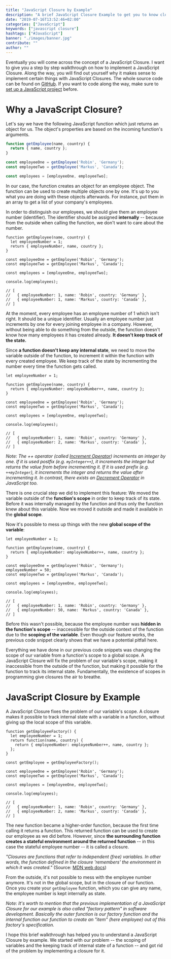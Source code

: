 ```yaml
---
title: "JavaScript Closure by Example"
description: "A brief JavaScript Closure Example to get you to know closures in JavaScript, why we need them, how to implement them, how to use them, and what JavaScript patterns they can be used for ..."
date: "2019-07-16T13:52:46+02:00"
categories: ["JavaScript"]
keywords: ["javascript closure"]
hashtags: ["#JavaScript"]
banner: "./images/banner.jpg"
contribute: ""
author: ""
---
```


<Sponsorship />

Eventually you will come across the concept of a JavaScript Closure. I want to give you a step by step walkthrough on how to implement a JavaScript Closure. Along the way, you will find out yourself why it makes sense to implement certain things with JavaScript Closures. The whole source code can be found on [GitHub](https://github.com/rwieruch/javascript-closure). If you want to code along the way, make sure to [set up a JavaScript project](/javascript-project-setup-tutorial/) before.

# Why a JavaScript Closure?

Let's say we have the following JavaScript function which just returns an object for us. The object's properties are based on the incoming function's arguments.

```javascript
function getEmployee(name, country) {
  return { name, country };
}

const employeeOne = getEmployee('Robin', 'Germany');
const employeeTwo = getEmployee('Markus', 'Canada');

const employees = [employeeOne, employeeTwo];
```

In our case, the function creates an object for an employee object. The function can be used to create multiple objects one by one. It's up to you what you are doing with these objects afterwards. For instance, put them in an array to get a list of your company's employees.

In order to distinguish our employees, we should give them an employee number (identifier). The identifier should be assigned **internally** -- because from the outside when calling the function, we don't want to care about the number.

```javascript{2,3,13,14,15,16}
function getEmployee(name, country) {
  let employeeNumber = 1;
  return { employeeNumber, name, country };
}

const employeeOne = getEmployee('Robin', 'Germany');
const employeeTwo = getEmployee('Markus', 'Canada');

const employees = [employeeOne, employeeTwo];

console.log(employees);

// [
//   { employeeNumber: 1, name: 'Robin', country: 'Germany' },
//   { employeeNumber: 1, name: 'Markus', country: 'Canada' },
// ]
```

At the moment, every employee has an employee number of 1 which isn't right. It should be a unique identifier. Usually an employee number just increments by one for every joining employee in a company. However, without being able to do something from the outside, the function doesn't know how many employees it has created already. **It doesn't keep track of the state.**

Since **a function doesn't keep any internal state**, we need to move the variable outside of the function, to increment it within the function with every created employee. We keep track of the state by incrementing the number every time the function gets called.

```javascript{1,4,15,16}
let employeeNumber = 1;

function getEmployee(name, country) {
  return { employeeNumber: employeeNumber++, name, country };
}

const employeeOne = getEmployee('Robin', 'Germany');
const employeeTwo = getEmployee('Markus', 'Canada');

const employees = [employeeOne, employeeTwo];

console.log(employees);

// [
//   { employeeNumber: 1, name: 'Robin', country: 'Germany' },
//   { employeeNumber: 2, name: 'Markus', country: 'Canada' },
// ]
```

*Note: The ++ operator (called [Increment Operator](https://developer.mozilla.org/en-US/docs/Web/JavaScript/Reference/Operators/Arithmetic_Operators#Increment_())) increments an integer by one. If it is used postfix (e.g. `myInteger++`), it increments the integer but returns the value from before incrementing it. If it is used prefix (e.g. `++myInteger`), it increments the integer and returns the value after incrementing it. In contrast, there exists an [Decrement Operator](https://developer.mozilla.org/en-US/docs/Web/JavaScript/Reference/Operators/Arithmetic_Operators#Decrement_(--)) in JavaScript too.*

There is one crucial step we did to implement this feature: We moved the variable outside of the **function's scope** in order to keep track of its state. Before it was internally managed by the function and thus only the function knew about this variable. Now we moved it outside and made it available in the **global scope**.

Now it's possible to mess up things with the new **global scope of the variable**:

```javascript{8,17}
let employeeNumber = 1;

function getEmployee(name, country) {
  return { employeeNumber: employeeNumber++, name, country };
}

const employeeOne = getEmployee('Robin', 'Germany');
employeeNumber = 50;
const employeeTwo = getEmployee('Markus', 'Canada');

const employees = [employeeOne, employeeTwo];

console.log(employees);

// [
//   { employeeNumber: 1, name: 'Robin', country: 'Germany' },
//   { employeeNumber: 50, name: 'Markus', country: 'Canada' },
// ]
```

Before this wasn't possible, because the employee number was **hidden in the function's scope** -- inaccessible for the outside context of the function due to the **scoping of the variable**. Even though our feature works, the previous code snippet clearly shows that we have a potential pitfall here.

Everything we have done in our previous code snippets was changing the scope of our variable from a function's scope to a global scope. A JavaScript Closure will fix the problem of our variable's scope, making it inaccessible from the outside of the function, but making it possible for the function to track its internal state. Fundamentally, the existence of scopes in programming give closures the air to breathe.

# JavaScript Closure by Example

A JavaScript Closure fixes the problem of our variable's scope. A closure makes it possible to track internal state with a variable in a function, without giving up the local scope of this variable.

```javascript{1,2,3,4,5,6,8}
function getEmployeeFactory() {
  let employeeNumber = 1;
  return function(name, country) {
    return { employeeNumber: employeeNumber++, name, country };
  };
}

const getEmployee = getEmployeeFactory();

const employeeOne = getEmployee('Robin', 'Germany');
const employeeTwo = getEmployee('Markus', 'Canada');

const employees = [employeeOne, employeeTwo];

console.log(employees);

// [
//   { employeeNumber: 1, name: 'Robin', country: 'Germany' },
//   { employeeNumber: 2, name: 'Markus', country: 'Canada' },
// ]
```

The new function became a higher-order function, because the first time calling it returns a function. This returned function can be used to create our employee as we did before. However, since **the surrounding function creates a stateful environment around the returned function** -- in this case the stateful employee number -- it is called a closure.

*"Closures are functions that refer to independent (free) variables. In other words, the function defined in the closure 'remembers' the environment in which it was created."* (Source: [MDN web docs](https://developer.mozilla.org/en-US/docs/Web/JavaScript/Closures))

From the outside, it's not possible to mess with the employee number anymore. It's not in the global scope, but in the closure of our function. Once you create your `getEmployee` function, which you can give any name, the employee number is kept internally as state.

*Note: It's worth to mention that the previous implementation of a JavaScript Closure for our example is also called "factory pattern" in software development. Basically the outer function is our factory function and the internal function our function to create an "item" (here employee) out of this factory's specification.*

<Divider />

I hope this brief walkthrough has helped you to understand a JavaScript Closure by example. We started with our problem -- the scoping of variables and the keeping track of internal state of a function -- and got rid of the problem by implementing a closure for it.
